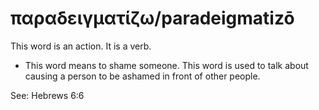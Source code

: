 # παραδειγματίζω/paradeigmatizō
This word is an action. It is a verb.
* This word means to shame someone. This word is used to talk about causing a person to be ashamed in front of other people.

See: Hebrews 6:6
